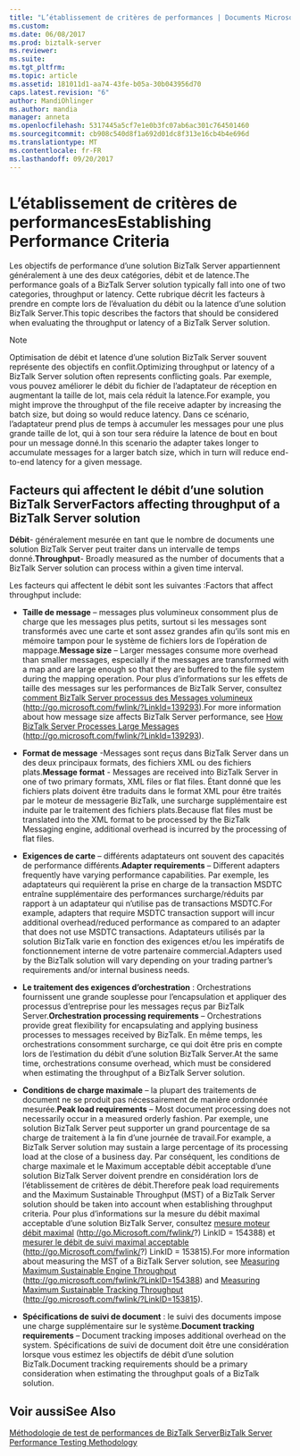 ```yaml
---
title: "L’établissement de critères de performances | Documents Microsoft"
ms.custom: 
ms.date: 06/08/2017
ms.prod: biztalk-server
ms.reviewer: 
ms.suite: 
ms.tgt_pltfrm: 
ms.topic: article
ms.assetid: 181011d1-aa74-43fe-b05a-30b043956d70
caps.latest.revision: "6"
author: MandiOhlinger
ms.author: mandia
manager: anneta
ms.openlocfilehash: 5317445a5cf7e1e0b3fc07ab6ac301c764501460
ms.sourcegitcommit: cb908c540d8f1a692d01dc8f313e16cb4b4e696d
ms.translationtype: MT
ms.contentlocale: fr-FR
ms.lasthandoff: 09/20/2017
---
```

# <a name="establishing-performance-criteria"></a><span data-ttu-id="8f7a0-102">L’établissement de critères de performances</span><span class="sxs-lookup"><span data-stu-id="8f7a0-102">Establishing Performance Criteria</span></span>
<span data-ttu-id="8f7a0-103">Les objectifs de performance d’une solution BizTalk Server appartiennent généralement à une des deux catégories, débit et de latence.</span><span class="sxs-lookup"><span data-stu-id="8f7a0-103">The performance goals of a BizTalk Server solution typically fall into one of two categories, throughput or latency.</span></span> <span data-ttu-id="8f7a0-104">Cette rubrique décrit les facteurs à prendre en compte lors de l’évaluation du débit ou la latence d’une solution BizTalk Server.</span><span class="sxs-lookup"><span data-stu-id="8f7a0-104">This topic describes the factors that should be considered when evaluating the throughput or latency of a BizTalk Server solution.</span></span>  
  
> [!NOTE]  
>  <span data-ttu-id="8f7a0-105">Optimisation de débit et latence d’une solution BizTalk Server souvent représente des objectifs en conflit.</span><span class="sxs-lookup"><span data-stu-id="8f7a0-105">Optimizing throughput or latency of a BizTalk Server solution often represents conflicting goals.</span></span> <span data-ttu-id="8f7a0-106">Par exemple, vous pouvez améliorer le débit du fichier de l’adaptateur de réception en augmentant la taille de lot, mais cela réduit la latence.</span><span class="sxs-lookup"><span data-stu-id="8f7a0-106">For example, you might improve the throughput of the file receive adapter by increasing the batch size, but doing so would reduce latency.</span></span> <span data-ttu-id="8f7a0-107">Dans ce scénario, l’adaptateur prend plus de temps à accumuler les messages pour une plus grande taille de lot, qui à son tour sera réduire la latence de bout en bout pour un message donné.</span><span class="sxs-lookup"><span data-stu-id="8f7a0-107">In this scenario the adapter takes longer to accumulate messages for a larger batch size, which in turn will reduce end-to-end latency for a given message.</span></span>  
  
## <a name="factors-affecting-throughput-of-a-biztalk-server-solution"></a><span data-ttu-id="8f7a0-108">Facteurs qui affectent le débit d’une solution BizTalk Server</span><span class="sxs-lookup"><span data-stu-id="8f7a0-108">Factors affecting throughput of a BizTalk Server solution</span></span>  
 <span data-ttu-id="8f7a0-109">**Débit**- généralement mesurée en tant que le nombre de documents une solution BizTalk Server peut traiter dans un intervalle de temps donné.</span><span class="sxs-lookup"><span data-stu-id="8f7a0-109">**Throughput**- Broadly measured as the number of documents that a BizTalk Server solution can process within a given time interval.</span></span>  
  
 <span data-ttu-id="8f7a0-110">Les facteurs qui affectent le débit sont les suivantes :</span><span class="sxs-lookup"><span data-stu-id="8f7a0-110">Factors that affect throughput include:</span></span>  
  
-   <span data-ttu-id="8f7a0-111">**Taille de message** – messages plus volumineux consomment plus de charge que les messages plus petits, surtout si les messages sont transformés avec une carte et sont assez grandes afin qu’ils sont mis en mémoire tampon pour le système de fichiers lors de l’opération de mappage.</span><span class="sxs-lookup"><span data-stu-id="8f7a0-111">**Message size** – Larger messages consume more overhead than smaller messages, especially if the messages are transformed with a map and are large enough so that they are buffered to the file system during the mapping operation.</span></span> <span data-ttu-id="8f7a0-112">Pour plus d’informations sur les effets de taille des messages sur les performances de BizTalk Server, consultez [comment BizTalk Server processus des Messages volumineux](http://go.microsoft.com/fwlink/?LinkId=139293) (http://go.microsoft.com/fwlink/?LinkId=139293).</span><span class="sxs-lookup"><span data-stu-id="8f7a0-112">For more information about how message size affects BizTalk Server performance, see [How BizTalk Server Processes Large Messages](http://go.microsoft.com/fwlink/?LinkId=139293) (http://go.microsoft.com/fwlink/?LinkId=139293).</span></span>  
  
-   <span data-ttu-id="8f7a0-113">**Format de message** -Messages sont reçus dans BizTalk Server dans un des deux principaux formats, des fichiers XML ou des fichiers plats.</span><span class="sxs-lookup"><span data-stu-id="8f7a0-113">**Message format** - Messages are received into BizTalk Server in one of two primary formats, XML files or flat files.</span></span> <span data-ttu-id="8f7a0-114">Étant donné que les fichiers plats doivent être traduits dans le format XML pour être traités par le moteur de messagerie BizTalk, une surcharge supplémentaire est induite par le traitement des fichiers plats.</span><span class="sxs-lookup"><span data-stu-id="8f7a0-114">Because flat files must be translated into the XML format to be processed by the BizTalk Messaging engine, additional overhead is incurred by the processing of flat files.</span></span>  
  
-   <span data-ttu-id="8f7a0-115">**Exigences de carte** – différents adaptateurs ont souvent des capacités de performance différents.</span><span class="sxs-lookup"><span data-stu-id="8f7a0-115">**Adapter requirements** – Different adapters frequently have varying performance capabilities.</span></span> <span data-ttu-id="8f7a0-116">Par exemple, les adaptateurs qui requièrent la prise en charge de la transaction MSDTC entraîne supplémentaire des performances surcharge/réduits par rapport à un adaptateur qui n’utilise pas de transactions MSDTC.</span><span class="sxs-lookup"><span data-stu-id="8f7a0-116">For example, adapters that require MSDTC transaction support will incur additional overhead/reduced performance as compared to an adapter that does not use MSDTC transactions.</span></span> <span data-ttu-id="8f7a0-117">Adaptateurs utilisés par la solution BizTalk varie en fonction des exigences et/ou les impératifs de fonctionnement interne de votre partenaire commercial.</span><span class="sxs-lookup"><span data-stu-id="8f7a0-117">Adapters used by the BizTalk solution will vary depending on your trading partner’s requirements and/or internal business needs.</span></span>  
  
-   <span data-ttu-id="8f7a0-118">**Le traitement des exigences d’orchestration** : Orchestrations fournissent une grande souplesse pour l’encapsulation et appliquer des processus d’entreprise pour les messages reçus par BizTalk Server.</span><span class="sxs-lookup"><span data-stu-id="8f7a0-118">**Orchestration processing requirements** – Orchestrations provide great flexibility for encapsulating and applying business processes to messages received by BizTalk.</span></span> <span data-ttu-id="8f7a0-119">En même temps, les orchestrations consomment surcharge, ce qui doit être pris en compte lors de l’estimation du débit d’une solution BizTalk Server.</span><span class="sxs-lookup"><span data-stu-id="8f7a0-119">At the same time, orchestrations consume overhead, which must be considered when estimating the throughput of a BizTalk Server solution.</span></span>  
  
-   <span data-ttu-id="8f7a0-120">**Conditions de charge maximale** – la plupart des traitements de document ne se produit pas nécessairement de manière ordonnée mesurée.</span><span class="sxs-lookup"><span data-stu-id="8f7a0-120">**Peak load requirements** – Most document processing does not necessarily occur in a measured orderly fashion.</span></span> <span data-ttu-id="8f7a0-121">Par exemple, une solution BizTalk Server peut supporter un grand pourcentage de sa charge de traitement à la fin d’une journée de travail.</span><span class="sxs-lookup"><span data-stu-id="8f7a0-121">For example, a BizTalk Server solution may sustain a large percentage of its processing load at the close of a business day.</span></span> <span data-ttu-id="8f7a0-122">Par conséquent, les conditions de charge maximale et le Maximum acceptable débit acceptable d’une solution BizTalk Server doivent prendre en considération lors de l’établissement de critères de débit.</span><span class="sxs-lookup"><span data-stu-id="8f7a0-122">Therefore peak load requirements and the Maximum Sustainable Throughput (MST) of a BizTalk Server solution should be taken into account when establishing throughput criteria.</span></span> <span data-ttu-id="8f7a0-123">Pour plus d’informations sur la mesure du débit maximal acceptable d’une solution BizTalk Server, consultez [mesure moteur débit maximal](http://go.microsoft.com/fwlink/?LinkID=154388) (http://go.Microsoft.com/fwlink/?) LinkID = 154388) et [mesurer le débit de suivi maximal acceptable](http://go.microsoft.com/fwlink/?LinkID=153815) (http://go.Microsoft.com/fwlink/?) LinkID = 153815).</span><span class="sxs-lookup"><span data-stu-id="8f7a0-123">For more information about measuring the MST of a BizTalk Server solution, see [Measuring Maximum Sustainable Engine Throughput](http://go.microsoft.com/fwlink/?LinkID=154388) (http://go.microsoft.com/fwlink/?LinkID=154388) and [Measuring Maximum Sustainable Tracking Throughput](http://go.microsoft.com/fwlink/?LinkID=153815) (http://go.microsoft.com/fwlink/?LinkID=153815).</span></span>  
  
-   <span data-ttu-id="8f7a0-124">**Spécifications de suivi de document** : le suivi des documents impose une charge supplémentaire sur le système.</span><span class="sxs-lookup"><span data-stu-id="8f7a0-124">**Document tracking requirements** – Document tracking imposes additional overhead on the system.</span></span> <span data-ttu-id="8f7a0-125">Spécifications de suivi de document doit être une considération lorsque vous estimez les objectifs de débit d’une solution BizTalk.</span><span class="sxs-lookup"><span data-stu-id="8f7a0-125">Document tracking requirements should be a primary consideration when estimating the throughput goals of a BizTalk solution.</span></span>  
  
## <a name="see-also"></a><span data-ttu-id="8f7a0-126">Voir aussi</span><span class="sxs-lookup"><span data-stu-id="8f7a0-126">See Also</span></span>  
 [<span data-ttu-id="8f7a0-127">Méthodologie de test de performances de BizTalk Server</span><span class="sxs-lookup"><span data-stu-id="8f7a0-127">BizTalk Server Performance Testing Methodology</span></span>](../technical-guides/biztalk-server-performance-testing-methodology.md)